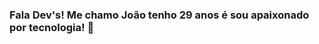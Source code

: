 ### Fala Dev's! Me chamo João tenho 29 anos é sou apaixonado por tecnologia! 👋

<!--

## Ferramentas a qual eu trabalho<img src="https://cdn.jsdelivr.net/gh/devicons/devicon/icons/java/java-original-wordmark.svg" /> <link rel="stylesheet" href="https://cdn.jsdelivr.net/gh/devicons/devicon@v2.15.1/devicon.min.css">


## Estou aprendendo <img src="https://cdn.jsdelivr.net/gh/devicons/devicon/icons/java/java-original-wordmark.svg" /> <img src="https://cdn.jsdelivr.net/gh/devicons/devicon/icons/spring/spring-plain.svg" /> <img src="https://cdn.jsdelivr.net/gh/devicons/devicon/icons/mysql/mysql-original-wordmark.svg" />


## Contatos
<div><a href = "mailto:contato@joao.fnnt@gmail.com"><img src="https://img.shields.io/badge/Gmail-D14836?style=for-the-badge&logo=gmail&logoColor=white" target="_blank"></a><a href="https://www.linkedin.com/in/jo%C3%A3o-ferreira-n-neto/" target="_blank"><img src="https://img.shields.io/badge/-LinkedIn-%230077B5?style=for-the-badge&logo=linkedin&logoColor=white" target="_blank"></a>   </div>


<div><a href="https://github.com/joaofnt"><img height="180em" src="https://github-readme-stats.vercel.app/api/top-langs/?username=seu-usuário-aqui&layout=compact&langs_count=7&theme=dark"/><img height="180em" src="https://github-readme-stats.vercel.app/api?username=seu-usuário-aqui&show_icons=true&theme=dracula&include_all_commits=true&count_private=true"/></div>

-->
